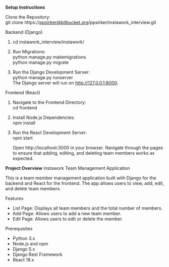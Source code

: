 
**Setup Instructions**

Clone the Repository: <br>
   git clone https://ppsirker@bitbucket.org/ppsirker/instawork_interview.git<br>


Backend (Django)

1. cd instawork_interview/instawork/

2. Run Migrations:<br>
   python manage.py makemigrations<br>
   python manage.py migrate

3. Run the Django Development Server:<br>
   python manage.py runserver<br>
   The Django server will run on http://127.0.0.1:8000.

Frontend (React)

1. Navigate to the Frontend Directory:<br>
   cd frontend

2. Install Node.js Dependencies:<br>
   npm install

3. Run the React Development Server:<br>
   npm start

   Open http://localhost:3000 in your browser.
   Navigate through the pages to ensure that adding, editing, and deleting team members works as expected.


**Project Overview**
Instawork Team Management Application

This is a team member management application built with Django for the backend and React for the frontend. The app allows users to view, add, edit, and delete team members. 

Features
- List Page: Displays all team members and the total number of members.
- Add Page: Allows users to add a new team member.
- Edit Page: Allows users to edit or delete the member.

Prerequisites
- Python 3.x
- Node.js and npm
- Django 5.x
- Django Rest Framework
- React 18.x

